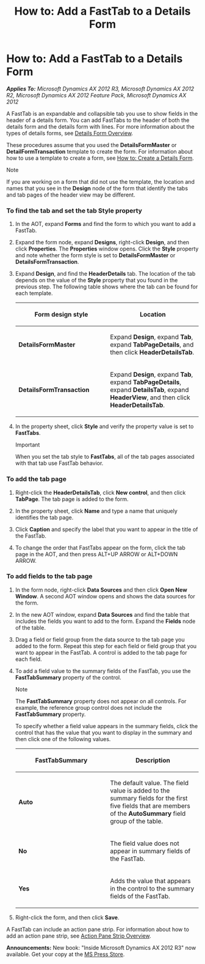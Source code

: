 ﻿---
title: 'How to: Add a FastTab to a Details Form'
TOCTitle: 'How to: Add a FastTab to a Details Form'
ms:assetid: 0ebf50a9-c362-4392-a152-f28d1cca87cf
ms:mtpsurl: https://msdn.microsoft.com/en-us/library/Hh528501(v=AX.60)
ms:contentKeyID: 37835249
ms.date: 05/18/2015
mtps_version: v=AX.60
---

# How to: Add a FastTab to a Details Form 


_**Applies To:** Microsoft Dynamics AX 2012 R3, Microsoft Dynamics AX 2012 R2, Microsoft Dynamics AX 2012 Feature Pack, Microsoft Dynamics AX 2012_

A FastTab is an expandable and collapsible tab you use to show fields in the header of a details form. You can add FastTabs to the header of both the details form and the details form with lines. For more information about the types of details forms, see [Details Form Overview](details-form-overview.md).

These procedures assume that you used the **DetailsFormMaster** or **DetailFormTransaction** template to create the form. For information about how to use a template to create a form, see [How to: Create a Details Form](how-to-create-a-details-form.md).


> [!NOTE]
> <P>If you are working on a form that did not use the template, the location and names that you see in the <STRONG>Design</STRONG> node of the form that identify the tabs and tab pages of the header view may be different.</P>



### To find the tab and set the tab Style property

1.  In the AOT, expand **Forms** and find the form to which you want to add a FastTab.

2.  Expand the form node, expand **Designs**, right-click **Design**, and then click **Properties**. The **Properties** window opens. Click the **Style** property and note whether the form style is set to **DetailsFormMaster** or **DetailsFormTransaction**.

3.  Expand **Design**, and find the **HeaderDetails** tab. The location of the tab depends on the value of the **Style** property that you found in the previous step. The following table shows where the tab can be found for each template.
    
    <table>
    <colgroup>
    <col style="width: 50%" />
    <col style="width: 50%" />
    </colgroup>
    <thead>
    <tr class="header">
    <th><p>Form design style</p></th>
    <th><p>Location</p></th>
    </tr>
    </thead>
    <tbody>
    <tr class="odd">
    <td><p><strong>DetailsFormMaster</strong></p></td>
    <td><p>Expand <strong>Design</strong>, expand <strong>Tab</strong>, expand <strong>TabPageDetails</strong>, and then click <strong>HeaderDetailsTab</strong>.</p></td>
    </tr>
    <tr class="even">
    <td><p><strong>DetailsFormTransaction</strong></p></td>
    <td><p>Expand <strong>Design</strong>, expand <strong>Tab</strong>, expand <strong>TabPageDetails</strong>, expand <strong>DetailsTab</strong>, expand <strong>HeaderView</strong>, and then click <strong>HeaderDetailsTab</strong>.</p></td>
    </tr>
    </tbody>
    </table>


4.  In the property sheet, click **Style** and verify the property value is set to **FastTabs**.
    

    > [!IMPORTANT]
    > <P>When you set the tab style to <STRONG>FastTabs</STRONG>, all of the tab pages associated with that tab use FastTab behavior.</P>



### To add the tab page

1.  Right-click the **HeaderDetailsTab**, click **New control**, and then click **TabPage**. The tab page is added to the form.

2.  In the property sheet, click **Name** and type a name that uniquely identifies the tab page.

3.  Click **Caption** and specify the label that you want to appear in the title of the FastTab.

4.  To change the order that FastTabs appear on the form, click the tab page in the AOT, and then press ALT+UP ARROW or ALT+DOWN ARROW.

### To add fields to the tab page

1.  In the form node, right-click **Data Sources** and then click **Open New Window**. A second AOT window opens and shows the data sources for the form.

2.  In the new AOT window, expand **Data Sources** and find the table that includes the fields you want to add to the form. Expand the **Fields** node of the table.

3.  Drag a field or field group from the data source to the tab page you added to the form. Repeat this step for each field or field group that you want to appear in the FastTab. A control is added to the tab page for each field.

4.  To add a field value to the summary fields of the FastTab, you use the **FastTabSummary** property of the control.
    

    > [!NOTE]
    > <P>The <STRONG>FastTabSummary</STRONG> property does not appear on all controls. For example, the reference group control does not include the <STRONG>FastTabSummary</STRONG> property.</P>

    
    To specify whether a field value appears in the summary fields, click the control that has the value that you want to display in the summary and then click one of the following values.
    
    <table>
    <colgroup>
    <col style="width: 50%" />
    <col style="width: 50%" />
    </colgroup>
    <thead>
    <tr class="header">
    <th><p>FastTabSummary</p></th>
    <th><p>Description</p></th>
    </tr>
    </thead>
    <tbody>
    <tr class="odd">
    <td><p><strong>Auto</strong></p></td>
    <td><p>The default value. The field value is added to the summary fields for the first five fields that are members of the <strong>AutoSummary</strong> field group of the table.</p></td>
    </tr>
    <tr class="even">
    <td><p><strong>No</strong></p></td>
    <td><p>The field value does not appear in summary fields of the FastTab.</p></td>
    </tr>
    <tr class="odd">
    <td><p><strong>Yes</strong></p></td>
    <td><p>Adds the value that appears in the control to the summary fields of the FastTab.</p></td>
    </tr>
    </tbody>
    </table>


5.  Right-click the form, and then click **Save**.

A FastTab can include an action pane strip. For information about how to add an action pane strip, see [Action Pane Strip Overview](action-pane-strip-overview.md).

  
**Announcements:** New book: "Inside Microsoft Dynamics AX 2012 R3" now available. Get your copy at the [MS Press Store](https://www.microsoftpressstore.com/store/inside-microsoft-dynamics-ax-2012-r3-9780735685109).

